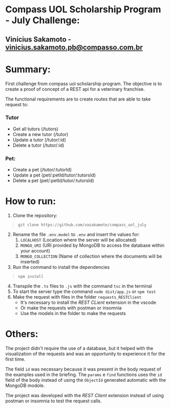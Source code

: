 # Compass UOL Scholarship Program - July Challenge:

## Vinícius Sakamoto - vinicius.sakamoto.pb@compasso.com.br

# Summary:

First challenge from compass uol scholarship program. The objective is to create a proof of concept of a REST api for a veterinary franchise.

The functional requirements are to create routes that are able to take request to:

### Tutor
- Get all tutors (/tutors)
- Create a new tutor (/tutor)
- Update a tutor (/tutor/:id)
- Delete a tutor (/tutor/:id)

### Pet:
- Create a pet (/tutor/:tutorId)
- Update a pet (pet/:petId/tutor/:tutorsId)
- Delete a pet (pet/:petId/tutor/:tutorsId)

# How to run:

1. Clone the repository:
> `git clone https://github.com/vasakamoto/compass_uol_july`
2. Rename the file `.env.model` to `.env` and insert the values for:
    1. `LOCALHOST` (Location where the server will be allocated)
    2. `MONGO_URI` (URI provided by MongoDB to access the database within your account)
    3. `MONGO_COLLECTION` (Name of collection where the documents will be inserted)
3. Run the command to install the dependencies
> `npm install`
4. Transpile the `.ts` files to `.js` with the command `tsc` in the terminal
5. To start the server type the command `node dist/app.js` or `npm test`
6. Make the request with files in the folder `requests_RESTClient`
    - It's necessary to install the *REST CLient* extension in the vscode
    - Or make the requests with postman or insomnia
    - Use the models in the folder to make the requests

# Others:

The project didn't require the use of a database, but it helped with the visualization of the requests and was an opportunity to experience it for the first time.

 The field `id` was necessary because it was present in the body request of the examples used in the briefing. The `params` e `find` functions uses the `id` field of the body instead of using the `ObjectId` generated automatic with the MongoDB modole.

 The project was developed with the *REST Client* extension instead of using postman or insomnia to test the request calls.
